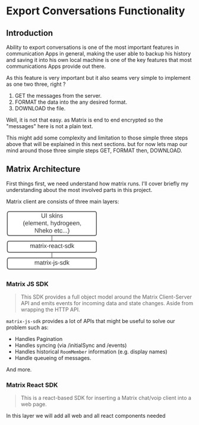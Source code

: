 # Export Conversations Functionality

## Introduction

Ability to export conversations is one of the most important features in communication Apps in general, making the user able to backup his history and saving it into his own local machine is one of the key features that most communications Apps provide out there.

As this feature is very important but it also seams very simple to implement as one two three, right ?

1. GET the messages from the server.
2. FORMAT the data into the any desired format.
3. DOWNLOAD the file.

Well, it is not that easy. as Matrix is end to end encrypted so the "messages" here is not a plain text.

This might add some complexity and limitation to those simple three steps above that will be explained in this next sections. but for now lets map our mind around those three simple steps GET, FORMAT then, DOWNLOAD.


## Matrix Architecture

First things first, we need understand how matrix runs. I'll cover briefly my understanding about the most involved parts in this project.

Matrix client are consists of three main layers:

![Image 1](./assets/1.png)

### Matrix JS SDK
>This SDK provides a full object model around the Matrix Client-Server API and emits events for incoming data and state changes. Aside from wrapping the HTTP API.

`matrix-js-sdk` provides a lot of APIs that might be useful to solve our problem such as:

* Handles Pagination
* Handles syncing (via /initialSync and /events)
* Handles historical `RoomMember` information (e.g. display names)
* Handle queueing of messages.

And more.

### Matrix React SDK
> This is a react-based SDK for inserting a Matrix chat/voip client into a web page.

In this layer we will add all web and all react components needed

